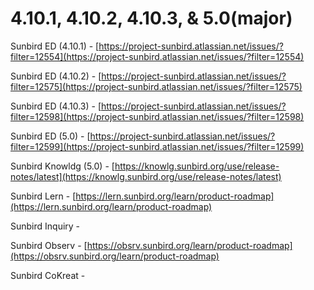# 4.10.1, 4.10.2, 4.10.3, & 5.0(major)

Sunbird ED (4.10.1) - [https://project-sunbird.atlassian.net/issues/?filter=12554](https://project-sunbird.atlassian.net/issues/?filter=12554)

Sunbird ED (4.10.2) - [https://project-sunbird.atlassian.net/issues/?filter=12575](https://project-sunbird.atlassian.net/issues/?filter=12575)

Sunbird ED (4.10.3) - [https://project-sunbird.atlassian.net/issues/?filter=12598](https://project-sunbird.atlassian.net/issues/?filter=12598)

Sunbird ED (5.0) - [https://project-sunbird.atlassian.net/issues/?filter=12599](https://project-sunbird.atlassian.net/issues/?filter=12599)

Sunbird Knowldg (5.0) - [https://knowlg.sunbird.org/use/release-notes/latest](https://knowlg.sunbird.org/use/release-notes/latest)

Sunbird Lern - [https://lern.sunbird.org/learn/product-roadmap](https://lern.sunbird.org/learn/product-roadmap)

Sunbird Inquiry -&#x20;

Sunbird Observ - [https://obsrv.sunbird.org/learn/product-roadmap](https://obsrv.sunbird.org/learn/product-roadmap)

Sunbird CoKreat -&#x20;



